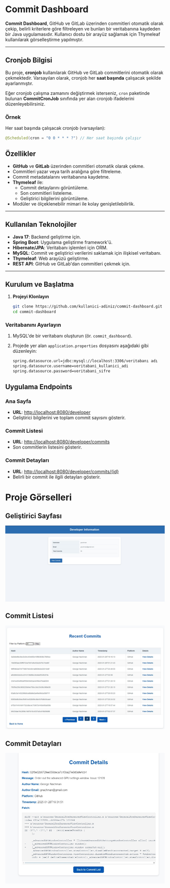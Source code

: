 # Commit Dashboard

**Commit Dashboard**, GitHub ve GitLab üzerinden commitleri otomatik olarak çekip, belirli kriterlere göre filtreleyen ve bunları bir veritabanına kaydeden bir Java uygulamasıdır. Kullanıcı dostu bir arayüz sağlamak için Thymeleaf kullanılarak görselleştirme yapılmıştır.

---

## Cronjob Bilgisi

Bu proje, **cronjob** kullanılarak GitHub ve GitLab commitlerini otomatik olarak çekmektedir. Varsayılan olarak, cronjob her **saat başında** çalışacak şekilde ayarlanmıştır.

Eğer cronjob çalışma zamanını değiştirmek isterseniz, `cron` paketinde bulunan **CommitCronJob** sınıfında yer alan cronjob ifadelerini düzenleyebilirsiniz.

### Örnek
Her saat başında çalışacak cronjob (varsayılan):
```java
@Scheduled(cron = "0 0 * * * ?") // Her saat başında çalışır
```

## Özellikler

- **GitHub** ve **GitLab** üzerinden commitleri otomatik olarak çekme.
- Commitleri yazar veya tarih aralığına göre filtreleme.
- Commit metadatalarını veritabanına kaydetme.
- **Thymeleaf** ile:
  - Commit detaylarını görüntüleme.
  - Son commitleri listeleme.
  - Geliştirici bilgilerini görüntüleme.
- Modüler ve ölçeklenebilir mimari ile kolay genişletilebilirlik.

---

## Kullanılan Teknolojiler

- **Java 17**: Backend geliştirme için.
- **Spring Boot**: Uygulama geliştirme framework'ü.
- **Hibernate/JPA**: Veritabanı işlemleri için ORM.
- **MySQL**: Commit ve geliştirici verilerini saklamak için ilişkisel veritabanı.
- **Thymeleaf**: Web arayüzü geliştirme.
- **REST API**: GitHub ve GitLab'dan commitleri çekmek için.

---

## Kurulum ve Başlatma

1. **Projeyi Klonlayın**
   ```bash
   git clone https://github.com/kullanici-adiniz/commit-dashboard.git
   cd commit-dashboard
   ```
  
### Veritabanını Ayarlayın

1. MySQL'de bir veritabanı oluşturun (ör. `commit_dashboard`).

2. Projede yer alan `application.properties` dosyasını aşağıdaki gibi düzenleyin:
   ```properties
   spring.datasource.url=jdbc:mysql://localhost:3306/veritabanı adı
   spring.datasource.username=veritabani_kullanici_adi
   spring.datasource.password=veritabani_sifre
   ```

## Uygulama Endpoints

### Ana Sayfa

- **URL**: [http://localhost:8080/developer](http://localhost:8080/developer)  
- Geliştirici bilgilerini ve toplam commit sayısını gösterir.

### Commit Listesi

- **URL**: [http://localhost:8080/developer/commits](http://localhost:8080/developer/commits)  
- Son commitlerin listesini gösterir.

### Commit Detayları

- **URL**: [http://localhost:8080/developer/commits/{id}](http://localhost:8080/developer/commits/{id})  
- Belirli bir commit ile ilgili detayları gösterir.


# Proje Görselleri

## Geliştirici Sayfası
![Developer Page](src/main/resources/static/images/developer_page.jpg)

## Commit Listesi
![Commit List](src/main/resources/static/images/commit_list.jpg)

## Commit Detayları
![Commit Detail](src/main/resources/static/images/commit_detail.jpg)


